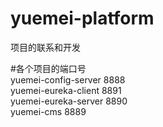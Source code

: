 # yuemei-platform<br/>
项目的联系和开发<br/>

#各个项目的端口号<br/>
yuemei-config-server 8888<br/>
yuemei-eureka-client 8891<br/>
yuemei-eureka-server 8890<br/>
yuemei-cms 8889<br/>
